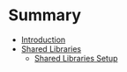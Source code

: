 # Summary

* [Introduction](README.md)
* [Shared Libraries](shared_libraries/README.md)
   * [Shared Libraries Setup](shared_libraries/11)

